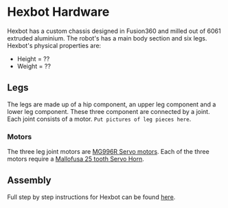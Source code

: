 # Hexbot Hardware

Hexbot has a custom chassis designed in Fusion360 and milled out of 6061 extruded aluminium. The robot's has a main body section and six legs. Hexbot's physical properties are:

* Height = ??
* Weight = ??

## Legs
The legs are made up of a hip component, an upper leg component and a lower leg component. These three component are connected by a joint. Each joint consists of a motor. ```Put pictures of leg pieces here```.
 
### Motors
The three leg joint motors are [MG996R Servo motors](https://components101.com/motors/mg996r-servo-motor-datasheet). Each of the three motors require a [Mallofusa 25 tooth Servo Horn](https://www.amazon.ca/Mallofusa-Servo-Aluminum-Silvery-Helicopter/dp/B00NOGMK3M).

## Assembly
Full step by step instructions for Hexbot can be found [here](hexbotAssembly.md).
